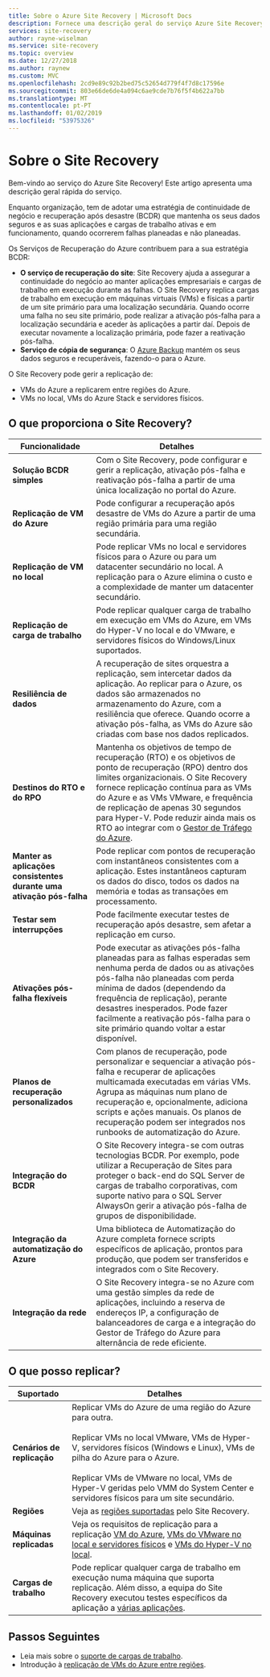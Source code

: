 ```yaml
---
title: Sobre o Azure Site Recovery | Microsoft Docs
description: Fornece uma descrição geral do serviço Azure Site Recovery e resume cenários de implementação de recuperação após desastre e migração.
services: site-recovery
author: rayne-wiselman
ms.service: site-recovery
ms.topic: overview
ms.date: 12/27/2018
ms.author: raynew
ms.custom: MVC
ms.openlocfilehash: 2cd9e89c92b2bed75c52654d779f4f7d8c17596e
ms.sourcegitcommit: 803e66de6de4a094c6ae9cde7b76f5f4b622a7bb
ms.translationtype: MT
ms.contentlocale: pt-PT
ms.lasthandoff: 01/02/2019
ms.locfileid: "53975326"
---
```

# <a name="about-site-recovery"></a>Sobre o Site Recovery

Bem-vindo ao serviço do Azure Site Recovery! Este artigo apresenta uma descrição geral rápida do serviço.

Enquanto organização, tem de adotar uma estratégia de continuidade de negócio e recuperação após desastre (BCDR) que mantenha os seus dados seguros e as suas aplicações e cargas de trabalho ativas e em funcionamento, quando ocorrerem falhas planeadas e não planeadas.

Os Serviços de Recuperação do Azure contribuem para a sua estratégia BCDR:

- **O serviço de recuperação do site**: Site Recovery ajuda a assegurar a continuidade do negócio ao manter aplicações empresariais e cargas de trabalho em execução durante as falhas. O Site Recovery replica cargas de trabalho em execução em máquinas virtuais (VMs) e físicas a partir de um site primário para uma localização secundária. Quando ocorre uma falha no seu site primário, pode realizar a ativação pós-falha para a localização secundária e aceder às aplicações a partir daí. Depois de executar novamente a localização primária, pode fazer a reativação pós-falha.  
- **Serviço de cópia de segurança**: O [Azure Backup](https://docs.microsoft.com/azure/backup/) mantém os seus dados seguros e recuperáveis, fazendo-o para o Azure.

O Site Recovery pode gerir a replicação de:

- VMs do Azure a replicarem entre regiões do Azure.
- VMs no local, VMs do Azure Stack e servidores físicos.


## <a name="what-does-site-recovery-provide"></a>O que proporciona o Site Recovery?


**Funcionalidade** | **Detalhes**
--- | ---
**Solução BCDR simples** | Com o Site Recovery, pode configurar e gerir a replicação, ativação pós-falha e reativação pós-falha a partir de uma única localização no portal do Azure.
**Replicação de VM do Azure** | Pode configurar a recuperação após desastre de VMs do Azure a partir de uma região primária para uma região secundária.
**Replicação de VM no local** | Pode replicar VMs no local e servidores físicos para o Azure ou para um datacenter secundário no local. A replicação para o Azure elimina o custo e a complexidade de manter um datacenter secundário.
**Replicação de carga de trabalho** | Pode replicar qualquer carga de trabalho em execução em VMs do Azure, em VMs do Hyper-V no local e do VMware, e servidores físicos do Windows/Linux suportados.
**Resiliência de dados** | A recuperação de sites orquestra a replicação, sem intercetar dados da aplicação. Ao replicar para o Azure, os dados são armazenados no armazenamento do Azure, com a resiliência que oferece. Quando ocorre a ativação pós-falha, as VMs do Azure são criadas com base nos dados replicados.
**Destinos do RTO e do RPO** | Mantenha os objetivos de tempo de recuperação (RTO) e os objetivos de ponto de recuperação (RPO) dentro dos limites organizacionais. O Site Recovery fornece replicação contínua para as VMs do Azure e as VMs VMware, e frequência de replicação de apenas 30 segundos para Hyper-V. Pode reduzir ainda mais os RTO ao integrar com o [Gestor de Tráfego do Azure](https://azure.microsoft.com/blog/reduce-rto-by-using-azure-traffic-manager-with-azure-site-recovery/).
**Manter as aplicações consistentes durante uma ativação pós-falha** | Pode replicar com pontos de recuperação com instantâneos consistentes com a aplicação. Estes instantâneos capturam os dados do disco, todos os dados na memória e todas as transações em processamento.
**Testar sem interrupções** | Pode facilmente executar testes de recuperação após desastre, sem afetar a replicação em curso.
**Ativações pós-falha flexíveis** | Pode executar as ativações pós-falha planeadas para as falhas esperadas sem nenhuma perda de dados ou as ativações pós-falha não planeadas com perda mínima de dados (dependendo da frequência de replicação), perante desastres inesperados. Pode fazer facilmente a reativação pós-falha para o site primário quando voltar a estar disponível.
**Planos de recuperação personalizados** | Com planos de recuperação, pode personalizar e sequenciar a ativação pós-falha e recuperar de aplicações multicamada executadas em várias VMs. Agrupa as máquinas num plano de recuperação e, opcionalmente, adiciona scripts e ações manuais. Os planos de recuperação podem ser integrados nos runbooks de automatização do Azure.
**Integração do BCDR** | O Site Recovery integra-se com outras tecnologias BCDR. Por exemplo, pode utilizar a Recuperação de Sites para proteger o back-end do SQL Server de cargas de trabalho corporativas, com suporte nativo para o SQL Server AlwaysOn gerir a ativação pós-falha de grupos de disponibilidade.
**Integração da automatização do Azure** | Uma biblioteca de Automatização do Azure completa fornece scripts específicos de aplicação, prontos para produção, que podem ser transferidos e integrados com o Site Recovery.
**Integração da rede** | O Site Recovery integra-se no Azure com uma gestão simples da rede de aplicações, incluindo a reserva de endereços IP, a configuração de balanceadores de carga e a integração do Gestor de Tráfego do Azure para alternância de rede eficiente.


## <a name="what-can-i-replicate"></a>O que posso replicar?

**Suportado** | **Detalhes**
--- | ---
**Cenários de replicação** | Replicar VMs do Azure de uma região do Azure para outra.<br/><br/>  Replicar VMs no local VMware, VMs de Hyper-V, servidores físicos (Windows e Linux), VMs de pilha do Azure para o Azure.<br/><br/> Replicar VMs de VMware no local, VMs de Hyper-V geridas pelo VMM do System Center e servidores físicos para um site secundário.
**Regiões** | Veja as [regiões suportadas](https://azure.microsoft.com/regions/services/) pelo Site Recovery. |
**Máquinas replicadas** | Veja os requisitos de replicação para a replicação [VM do Azure](azure-to-azure-support-matrix.md#replicated-machine-operating-systems), [VMs do VMware no local e servidores físicos](vmware-physical-azure-support-matrix.md#replicated-machines) e [VMs do Hyper-V no local](hyper-v-azure-support-matrix.md#replicated-vms).
**Cargas de trabalho** | Pode replicar qualquer carga de trabalho em execução numa máquina que suporta replicação. Além disso, a equipa do Site Recovery executou testes específicos da aplicação a [várias aplicações](site-recovery-workload.md#workload-summary).



## <a name="next-steps"></a>Passos Seguintes
* Leia mais sobre o [suporte de cargas de trabalho](site-recovery-workload.md).
* Introdução à [replicação de VMs do Azure entre regiões](azure-to-azure-quickstart.md). 
